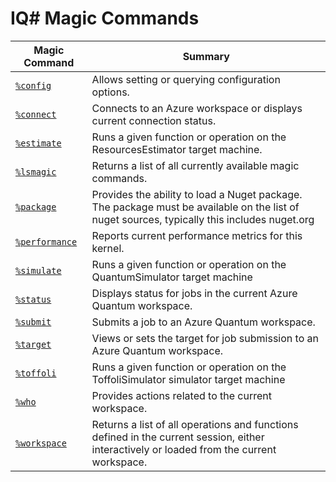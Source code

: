 # IQ# Magic Commands

| Magic Command | Summary |
|---------------|---------|
| [`%config`](xref:microsoft.quantum.iqsharp.magic-ref.config) | Allows setting or querying configuration options. |
| [`%connect`](xref:microsoft.quantum.iqsharp.magic-ref.connect) | Connects to an Azure workspace or displays current connection status. |
| [`%estimate`](xref:microsoft.quantum.iqsharp.magic-ref.estimate) | Runs a given function or operation on the ResourcesEstimator target machine. |
| [`%lsmagic`](xref:microsoft.quantum.iqsharp.magic-ref.lsmagic) | Returns a list of all currently available magic commands. |
| [`%package`](xref:microsoft.quantum.iqsharp.magic-ref.package) | Provides the ability to load a Nuget package. The package must be available on the list of nuget sources, typically this includes nuget.org |
| [`%performance`](xref:microsoft.quantum.iqsharp.magic-ref.performance) | Reports current performance metrics for this kernel. |
| [`%simulate`](xref:microsoft.quantum.iqsharp.magic-ref.simulate) | Runs a given function or operation on the QuantumSimulator target machine |
| [`%status`](xref:microsoft.quantum.iqsharp.magic-ref.status) | Displays status for jobs in the current Azure Quantum workspace. |
| [`%submit`](xref:microsoft.quantum.iqsharp.magic-ref.submit) | Submits a job to an Azure Quantum workspace. |
| [`%target`](xref:microsoft.quantum.iqsharp.magic-ref.target) | Views or sets the target for job submission to an Azure Quantum workspace. |
| [`%toffoli`](xref:microsoft.quantum.iqsharp.magic-ref.toffoli) | Runs a given function or operation on the ToffoliSimulator simulator target machine |
| [`%who`](xref:microsoft.quantum.iqsharp.magic-ref.who) | Provides actions related to the current workspace. |
| [`%workspace`](xref:microsoft.quantum.iqsharp.magic-ref.workspace) | Returns a list of all operations and functions defined in the current session, either interactively or loaded from the current workspace. |

